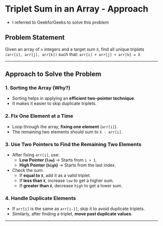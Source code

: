 # Triplet Sum in an Array - Approach

- I referred to GeekforGeeks to solve this problem

##  Problem Statement
Given an array of `n` integers and a target sum `X`, find all unique triplets `(arr[i], arr[j], arr[k])` such that: `arr[i] + arr[j] + arr[k] = X`

---

##  **Approach to Solve the Problem**

### **1. Sorting the Array (Why?)**
- Sorting helps in applying an **efficient two-pointer technique**.
- It makes it easier to skip duplicate triplets.

### **2. Fix One Element at a Time**
- Loop through the array, **fixing one element** (`arr[i]`).
- The remaining two elements should sum to `X - arr[i]`.

### **3. Use Two Pointers to Find the Remaining Two Elements**
- After fixing `arr[i]`, use:
  - **Low Pointer (`low`)** → Starts from `i + 1`.
  - **High Pointer (`high`)** → Starts from the last index.
- Check the sum:
  - If **equal to `X`**, add it as a valid triplet.
  - If **less than `X`**, increase `low` to get a higher sum.
  - If **greater than `X`**, decrease `high` to get a lower sum.

### **4. Handle Duplicate Elements**
- If `arr[i]` is the same as `arr[i-1]`, skip it to avoid duplicate triplets.
- Similarly, after finding a triplet, **move past duplicate values**.

---




